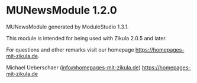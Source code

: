 # MUNewsModule 1.2.0

MUNewsModule generated by ModuleStudio 1.3.1.

This module is intended for being used with Zikula 2.0.5 and later.

For questions and other remarks visit our homepage https://homepages-mit-zikula.de.

Michael Ueberschaer (info@homepages-mit-zikula.de)
https://homepages-mit-zikula.de
